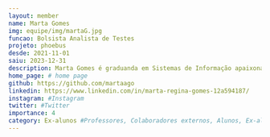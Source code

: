 ```yaml
---
layout: member
name: Marta Gomes
img: equipe/img/martaG.jpg
funcao: Bolsista Analista de Testes
projeto: phoebus 
desde: 2021-11-01
saiu: 2023-12-31
description: Marta Gomes é graduanda em Sistemas de Informação apaixonada por café e tecnologia. Atualmente, atuando na área de qualidade de software com foco em automação de testes. Com habilidade para aprendizado rápido, com foco ferramental e em desenvolvimento.
home_page: # home page
github: https://github.com/martaago
linkedin: https://www.linkedin.com/in/marta-regina-gomes-12a594187/
instagram: #Instagram
twitter: #Twitter
importance: 4
category: Ex-alunos #Professores, Colaboradores externos, Alunos, Ex-alunos
---
```

